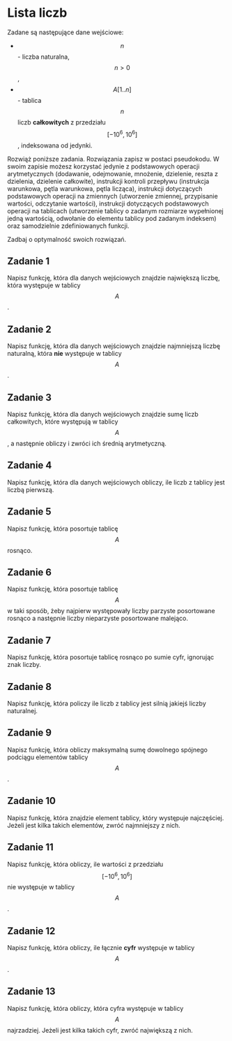 # Lista liczb

Zadane są następujące dane wejściowe:

- $$n$$ - liczba naturalna, $$n>0$$,
- $$A[1..n]$$ - tablica $$n$$ liczb **całkowitych** z przedziału $$[-10^6, 10^6]$$, indeksowana od jedynki.

Rozwiąż poniższe zadania. Rozwiązania zapisz w postaci pseudokodu. W swoim zapisie możesz korzystać jedynie z podstawowych operacji arytmetycznych (dodawanie, odejmowanie, mnożenie, dzielenie, reszta z dzielenia, dzielenie całkowite), instrukcji kontroli przepływu (instrukcja warunkowa, pętla warunkowa, pętla licząca), instrukcji dotyczących podstawowych operacji na zmiennych (utworzenie zmiennej, przypisanie wartości, odczytanie wartości), instrukcji dotyczących podstawowych operacji na tablicach (utworzenie tablicy o zadanym rozmiarze wypełnionej jedną wartością, odwołanie do elementu tablicy pod zadanym indeksem) oraz samodzielnie zdefiniowanych funkcji.

Zadbaj o optymalność swoich rozwiązań.

## Zadanie 1

Napisz funkcję, która dla danych wejściowych znajdzie największą liczbę, która występuje w tablicy $$A$$.

## Zadanie 2

Napisz funkcję, która dla danych wejściowych znajdzie najmniejszą liczbę naturalną, która **nie** występuje w tablicy $$A$$.

## Zadanie 3

Napisz funkcję, która dla danych wejściowych znajdzie sumę liczb całkowitych, które występują w tablicy $$A$$, a następnie obliczy i zwróci ich średnią arytmetyczną.

## Zadanie 4

Napisz funkcję, która dla danych wejściowych obliczy, ile liczb z tablicy jest liczbą pierwszą.

## Zadanie 5

Napisz funkcję, która posortuje tablicę $$A$$ rosnąco.

## Zadanie 6

Napisz funkcję, która posortuje tablicę $$A$$ w taki sposób, żeby najpierw występowały liczby parzyste posortowane rosnąco a następnie liczby nieparzyste posortowane malejąco.

## Zadanie 7

Napisz funkcję, która posortuje tablicę rosnąco po sumie cyfr, ignorując znak liczby.

## Zadanie 8

Napisz funkcję, która policzy ile liczb z tablicy jest silnią jakiejś liczby naturalnej.

## Zadanie 9

Napisz funkcję, która obliczy maksymalną sumę dowolnego spójnego podciągu elementów tablicy $$A$$.

## Zadanie 10

Napisz funkcję, która znajdzie element tablicy, który występuje najczęściej. Jeżeli jest kilka takich elementów, zwróć najmniejszy z nich.

## Zadanie 11

Napisz funkcję, która obliczy, ile wartości z przedziału $$[-10^6, 10^6]$$ nie występuje w tablicy $$A$$.

## Zadanie 12

Napisz funkcję, która obliczy, ile łącznie **cyfr** występuje w tablicy $$A$$.

## Zadanie 13

Napisz funkcję, która obliczy, która cyfra występuje w tablicy $$A$$ najrzadziej. Jeżeli jest kilka takich cyfr, zwróć największą z nich.
